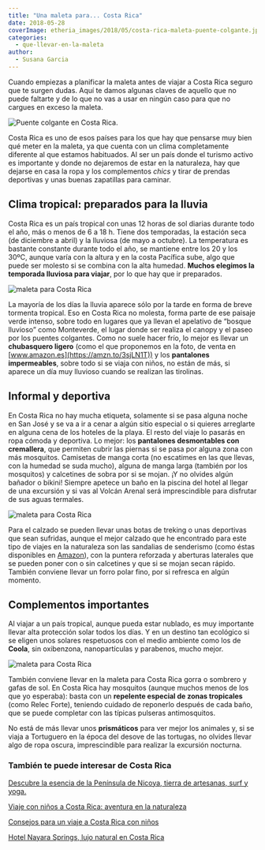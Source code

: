 ```yaml
---
title: "Una maleta para... Costa Rica"
date: 2018-05-28
coverImage: etheria_images/2018/05/costa-rica-maleta-puente-colgante.jpg
categories: 
  - que-llevar-en-la-maleta
author: 
  - Susana Garcia
---
```


Cuando empiezas a planificar la maleta antes de viajar a Costa Rica seguro que te surgen 
dudas. Aquí te damos algunas claves de aquello que no puede faltarte y de lo que no vas 
a usar en ningún caso para que no cargues en exceso la maleta. 

![Puente colgante en Costa Rica.](etheria_images/2018/05/costa-rica-maleta-puente-colgante.jpg "Puente colgante en Costa Rica.")

Costa Rica es uno de esos países para los que hay que pensarse muy bien qué meter en la 
maleta, ya que cuenta con un clima completamente diferente al que estamos habituados. Al 
ser un país donde el turismo activo es importante y donde no dejaremos de estar en la 
naturaleza, hay que dejarse en casa la ropa y los complementos _chics_ y tirar de 
prendas deportivas y unas buenas zapatillas para caminar. 

## Clima tropical: preparados para la lluvia

Costa Rica es un país tropical con unas 12 horas de sol diarias durante todo el año, más 
o menos de 6 a 18 h. Tiene dos temporadas, la estación seca (de diciembre a abril) y la 
lluviosa (de mayo a octubre). La temperatura es bastante constante durante todo el año, 
se mantiene entre los 20 y los 30ºC, aunque varía con la altura y en la costa Pacífica 
sube, algo que puede ser molesto si se combina con la alta humedad. **Muchos elegimos la 
temporada lluviosa para viajar**, por lo que hay que ir preparados. 

![maleta para Costa Rica](etheria_images/2018/05/costa-rica-maleta-chubasquero.jpg "Chubasquero de mujer disponible en Amazon.")

La mayoría de los días la lluvia aparece sólo por la tarde en forma de breve tormenta 
tropical. Eso en Costa Rica no molesta, forma parte de ese paisaje verde intenso, sobre 
todo en lugares que ya llevan el apelativo de “bosque lluvioso” como Monteverde, el 
lugar donde ser realiza el canopy y el paseo por los puentes colgantes. Como no suele 
hacer frío, lo mejor es llevar un **chubasquero ligero** (como el que proponemos en la 
foto, de venta en [www.amazon.es](https://amzn.to/3sjLN1T)) y los **pantalones 
impermeables**, sobre todo si se viaja con niños, no están de más, si aparece un día muy 
lluvioso cuando se realizan las tirolinas. 

## Informal y deportiva

En Costa Rica no hay mucha etiqueta, solamente si se pasa alguna noche en San José y se 
va a ir a cenar a algún sitio especial o si quieres arreglarte en alguna cena de los 
hoteles de la playa. El resto del viaje lo pasarás en ropa cómoda y deportiva. Lo mejor: 
los **pantalones desmontables con cremallera**, que permiten cubrir las piernas si se 
pasa por alguna zona con más mosquitos. Camisetas de manga corta (no escatimes en las 
que llevas, con la humedad se suda mucho), alguna de manga larga (también por los 
mosquitos) y calcetines de sobra por si se mojan. ¡Y no olvides algún bañador o bikini! 
Siempre apetece un baño en la piscina del hotel al llegar de una excursión y si vas al 
Volcán Arenal será imprescindible para disfrutar de sus aguas termales. 

![maleta para Costa Rica](etheria_images/2018/05/costa-rica-maleta-sandalia.jpg "Sandalias de trekking disponibles en Amazon.")

Para el calzado se pueden llevar unas botas de treking o unas deportivas que sean 
sufridas, aunque el mejor calzado que he encontrado para este tipo de viajes en la 
naturaleza son las sandalias de senderismo (como éstas disponibles en [Amazon](https://amzn.to/3djlIfv)), 
con la puntera reforzada y aberturas laterales que se pueden poner con o sin calcetines 
y que si se mojan secan rápido. También conviene llevar un forro polar fino, por si 
refresca en algún momento. 

## Complementos importantes

Al viajar a un país tropical, aunque pueda estar nublado, es muy importante llevar alta 
protección solar todos los días. Y en un destino tan ecológico si se eligen unos solares 
respetuosos con el medio ambiente como los de **Coola**, sin oxibenzona, nanopartículas 
y parabenos, mucho mejor. 

![maleta para Costa Rica](etheria_images/2018/05/mineral-sport-spf30-citrus-mimosa-3oz-box-tube.jpg "Mineral Sport SPF30 Citrus Mimosa (39 €)")

También conviene llevar en la maleta para Costa Rica gorra o sombrero y gafas de sol. En 
Costa Rica hay mosquitos (aunque muchos menos de los que yo esperaba): basta con un 
**repelente especial de zonas tropicales** (como Relec Forte), teniendo cuidado de 
reponerlo después de cada baño, que se puede completar con las típicas pulseras 
antimosquitos. 

No está de más llevar unos **prismáticos** para ver mejor los animales y, si se viaja a 
Tortuguero en la época del desove de las tortugas, no olvides llevar algo de ropa 
oscura, imprescindible para realizar la excursión nocturna. 

### También te puede interesar de Costa Rica

[Descubre la esencia de la Península de Nicoya, tierra de artesanas, surf y 
yoga.](https://etheriamagazine.com/2022/07/15/que-ver-peninsula-nicoya-costa-rica/) 

[Viaje con niños a Costa Rica: aventura en la 
naturaleza](https://etheriamagazine.com/2018/07/05/viaje-costa-rica-con-ninos-que-hacer-en-familia/) 

[Consejos para un viaje a Costa Rica con 
niños](https://etheriamagazine.com/2018/05/04/consejos-viaje-costa-rica-con-ninos-familias/) 

[Hotel Nayara Springs, lujo natural en Costa 
Rica](https://etheriamagazine.com/2018/05/04/hotelnayaraspringsvolcanarenalcostarica/)
